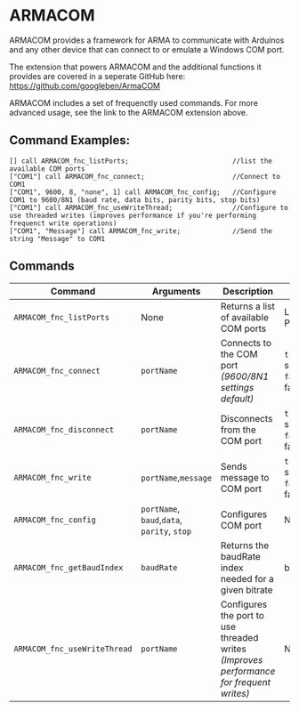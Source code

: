 # ARMACOM
ARMACOM provides a framework for ARMA to communicate with Arduinos and any other device that can connect to or emulate a Windows COM port.

The extension that powers ARMACOM and the additional functions it provides are covered in a seperate GitHub here: https://github.com/googleben/ArmaCOM

ARMACOM includes a set of frequenctly used commands. For more advanced usage, see the link to the ARMACOM extension above.

## Command Examples:
```
[] call ARMACOM_fnc_listPorts;                          //list the available COM ports
["COM1"] call ARMACOM_fnc_connect;                      //Connect to COM1
["COM1", 9600, 8, "none", 1] call ARMACOM_fnc_config;   //Configure COM1 to 9600/8N1 (baud rate, data bits, parity bits, stop bits)
["COM1"] call ARMACOM_fnc_useWriteThread;               //Configure to use threaded writes (improves performance if you're performing frequenct write operations)
["COM1", "Message"] call ARMACOM_fnc_write;             //Send the string "Message" to COM1
```

## Commands
| Command | Arguments | Description | Return |
| --- | --- | --- | --- |
| `ARMACOM_fnc_listPorts` | None | Returns a list of available COM ports | List of Ports |
| `ARMACOM_fnc_connect` | `portName` | Connects to the COM port <br>*(9600/8N1 settings default)* | `true` on success, `false` on failure |
| `ARMACOM_fnc_disconnect` | `portName` | Disconnects from the COM port | `true` on success, `false` on failure |
| `ARMACOM_fnc_write` | `portName`,`message` | Sends message to COM port | `true` on success, `false` on failure |
| `ARMACOM_fnc_config` | `portName`, `baud`,`data`,<br>`parity`, `stop` | Configures COM port | None |
| `ARMACOM_fnc_getBaudIndex` | `baudRate` | Returns the baudRate index needed for a given bitrate | baudIndex |
| `ARMACOM_fnc_useWriteThread` | `portName` | Configures the port to use threaded writes <br>*(Improves performance for frequent writes)* | None |
